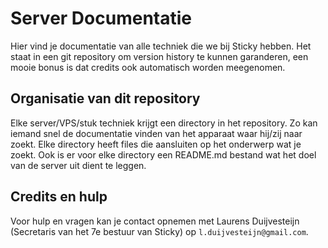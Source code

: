 Server Documentatie
===================

Hier vind je documentatie van alle techniek die we bij Sticky hebben. Het staat in een git repository om version history te kunnen garanderen, een mooie bonus is dat credits ook automatisch worden meegenomen.

Organisatie van dit repository
------------------------------

Elke server/VPS/stuk techniek krijgt een directory in het repository. Zo kan iemand snel de documentatie vinden van het apparaat waar hij/zij naar zoekt. Elke directory heeft files die aansluiten op het onderwerp wat je zoekt. Ook is er voor elke directory een README.md bestand wat het doel van de server uit dient te leggen.

Credits en hulp
---------------

Voor hulp en vragen kan je contact opnemen met Laurens Duijvesteijn (Secretaris van het 7e bestuur van Sticky) op `l.duijvesteijn@gmail.com`.
